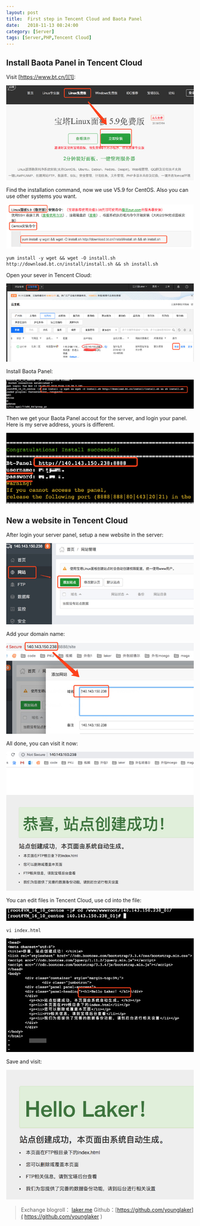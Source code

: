 ```yaml
---
layout: post
title:  First step in Tencent Cloud and Baota Panel
date:   2018-11-13 08:24:00
category: [Server]
tags: [Server,PHP,Tencent Cloud]
---
```


<!-- ![Tencent Cloud and Baota Panel](http://wx4.sinaimg.cn/large/6d184cefly1fx7m4l3l8sj20p0046wf0.jpg) -->


## Install Baota Panel in Tencent Cloud

<!--more-->
Visit [https://www.bt.cn/][1]:

![bt website][2]

Find the installation command, now we use V5.9 for CentOS. Also you can use other systems you want.

![installation command][3]
```
yum install -y wget && wget -O install.sh http://download.bt.cn/install/install.sh && sh install.sh
```

Open your sever in Tencent Cloud:

![Tencent Cloud][4]

Install Baota Panel:

![Install Baota Panel][5]

Then we get your Baota Panel accout for the server, and login your panel. Here is my serve address, yours is different.

![Baota Panel accout][6]

## New a website in Tencent Cloud

After login your server panel, setup a new website in the server:

![New a website][7]

Add your domain name:

![Add domain name][8]

All done, you can visit it now:

![visit][9]

You can edit files in Tencent Cloud, use cd into the file:

![edit files][10]

```
vi index.html
```

![vi index.html][11]

Save and visit:

![visit][12]


> Exchange blogroll： [laker.me]( http://laker.me/blog )
> Github：[https://github.com/younglaker]( https://github.com/younglaker )

  [1]: https://www.bt.cn/
  [2]: https://raw.githubusercontent.com/aomine-sama/px/master/2018/18111301.jpg
  [3]: https://raw.githubusercontent.com/aomine-sama/px/master/2018/18111302.jpg
  [4]: https://raw.githubusercontent.com/aomine-sama/px/master/2018/18111303.jpg
  [5]: https://raw.githubusercontent.com/aomine-sama/px/master/2018/18111304.jpg
  [6]: https://raw.githubusercontent.com/aomine-sama/px/master/2018/18111305.jpg
  [7]: https://raw.githubusercontent.com/aomine-sama/px/master/2018/18111306.jpg
  [8]: https://raw.githubusercontent.com/aomine-sama/px/master/2018/18111307.jpg
  [9]: https://raw.githubusercontent.com/aomine-sama/px/master/2018/18111308.jpg
  [10]: https://raw.githubusercontent.com/aomine-sama/px/master/2018/18111309.jpg
  [11]: https://raw.githubusercontent.com/aomine-sama/px/master/2018/18111310.jpg
  [12]: https://raw.githubusercontent.com/aomine-sama/px/master/2018/18111311.jpg